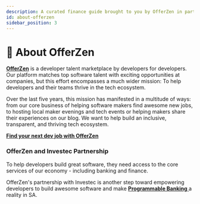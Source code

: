 ```yaml
---
description: A curated finance guide brought to you by OfferZen in partnership with Investec.
id: about-offerzen
sidebar_position: 3
---
```


# 🚀 About OfferZen

[**OfferZen**](https://www.offerzen.com) is a developer talent marketplace by developers for developers. Our platform matches top software talent with exciting opportunities at companies, but this effort encompasses a much wider mission: To help developers and their teams thrive in the tech ecosystem.

Over the last five years, this mission has manifested in a multitude of ways: from our core business of helping software makers find awesome new jobs, to hosting local maker evenings and tech events or helping makers share their experiences on our blog. We want to help build an inclusive, transparent, and thriving tech ecosystem.

[**Find your next dev job with OfferZen**](https://www.offerzen.com)

### OfferZen and Investec Partnership

To help developers build great software, they need access to the core services of our economy - including banking and finance.

OfferZen's partnership with Investec is another step toward empowering developers to build awesome software and make [**Programmable Banking** ](https://www.offerzen.com/community/investec/)a reality in SA.


